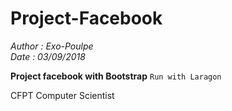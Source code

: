 # Project-Facebook
_Author : Exo-Poulpe <br>
Date : 03/09/2018_

**Project facebook with Bootstrap**
`Run with Laragon`

CFPT Computer Scientist
